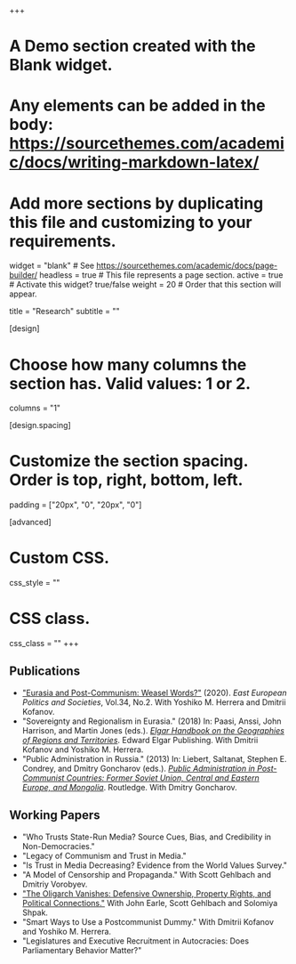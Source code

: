 +++
# A Demo section created with the Blank widget.
# Any elements can be added in the body: https://sourcethemes.com/academic/docs/writing-markdown-latex/
# Add more sections by duplicating this file and customizing to your requirements.

widget = "blank"  # See https://sourcethemes.com/academic/docs/page-builder/
headless = true  # This file represents a page section.
active = true  # Activate this widget? true/false
weight = 20  # Order that this section will appear.

title = "Research"
subtitle = ""

[design]
  # Choose how many columns the section has. Valid values: 1 or 2.
  columns = "1"

[design.spacing]
  # Customize the section spacing. Order is top, right, bottom, left.
  padding = ["20px", "0", "20px", "0"]

[advanced]
 # Custom CSS. 
 css_style = ""
 
 # CSS class.
 css_class = ""
+++

## Publications

* ["Eurasia and Post-Communism: Weasel Words?"](https://journals.sagepub.com/doi/full/10.1177/0888325419900244) (2020). _East European Politics and Societies_, Vol.34, No.2. With Yoshiko M. Herrera and Dmitrii Kofanov.
* "Sovereignty and Regionalism in Eurasia." (2018) In: Paasi, Anssi, John Harrison, and Martin Jones (eds.). [_Elgar Handbook on the Geographies of Regions and Territories_](https://www.e-elgar.com/shop/handbook-on-the-geographies-of-regions-and-territories). Edward Elgar Publishing. With Dmitrii Kofanov and Yoshiko M. Herrera.
* "Public Administration in Russia." (2013) In: Liebert, Saltanat, Stephen E. Condrey, and Dmitry Goncharov (eds.). [_Public Administration in Post-Communist Countries: Former Soviet Union, Central and Eastern Europe, and Mongolia_](https://www.crcpress.com/Public-Administration-in-Post-Communist-Countries-Former-Soviet-Union/Liebert-Condrey-Goncharov/p/book/9781439861370). Routledge. With Dmitry Goncharov.

## Working Papers

* "Who Trusts State-Run Media? Source Cues, Bias, and Credibility in Non-Democracies."
* "Legacy of Communism and Trust in Media."
* "Is Trust in Media Decreasing? Evidence from the World Values Survey."
* "A Model of Censorship and Propaganda." With Scott Gehlbach and Dmitriy Vorobyev.
* ["The Oligarch Vanishes: Defensive Ownership, Property Rights, and Political Connections."](https://papers.ssrn.com/sol3/papers.cfm?abstract_id=3683924) With John Earle, Scott Gehlbach and Solomiya Shpak. 
* "Smart Ways to Use a Postcommunist Dummy." With Dmitrii Kofanov and Yoshiko M. Herrera.
* "Legislatures and Executive Recruitment in Autocracies: Does Parliamentary Behavior Matter?"